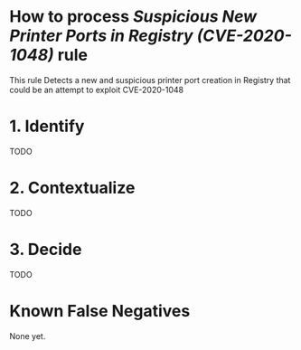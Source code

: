# How to process *Suspicious New Printer Ports in Registry (CVE-2020-1048)* rule
This rule Detects a new and suspicious printer port creation in Registry that could be an attempt to exploit CVE-2020-1048

# 1. Identify
TODO

# 2. Contextualize
TODO

# 3. Decide
TODO

# Known False Negatives
None yet.
